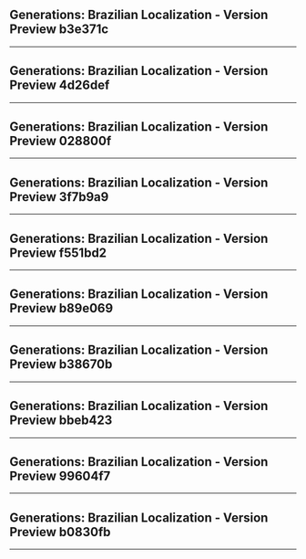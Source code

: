 ## Generations: Brazilian Localization - Version Preview b3e371c
--------------------------------------------------------------------------------------------------
## Generations: Brazilian Localization - Version Preview 4d26def
--------------------------------------------------------------------------------------------------
## Generations: Brazilian Localization - Version Preview 028800f
--------------------------------------------------------------------------------------------------
## Generations: Brazilian Localization - Version Preview 3f7b9a9
--------------------------------------------------------------------------------------------------
## Generations: Brazilian Localization - Version Preview f551bd2
--------------------------------------------------------------------------------------------------
## Generations: Brazilian Localization - Version Preview b89e069
--------------------------------------------------------------------------------------------------
## Generations: Brazilian Localization - Version Preview b38670b
--------------------------------------------------------------------------------------------------
## Generations: Brazilian Localization - Version Preview bbeb423
--------------------------------------------------------------------------------------------------
## Generations: Brazilian Localization - Version Preview 99604f7
--------------------------------------------------------------------------------------------------
## Generations: Brazilian Localization - Version Preview b0830fb 
--------------------------------------------------------------------------------------------------